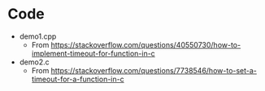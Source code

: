 # Code
- demo1.cpp
    - From https://stackoverflow.com/questions/40550730/how-to-implement-timeout-for-function-in-c
- demo2.c
    - From https://stackoverflow.com/questions/7738546/how-to-set-a-timeout-for-a-function-in-c